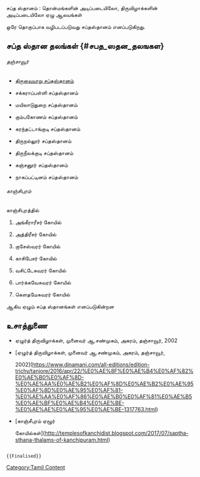சப்த ஸ்தானம் : தொன்மங்களின் அடிப்படையிலோ, திருவிழாக்களின் அடிப்படையிலோ ஏழு ஆலயங்கள்
ஒரே தொகுப்பாக வழிபடப்படுவது சப்தஸ்தானம் எனப்படுகிறது.

## சப்த ஸ்தான தலங்கள் {#சபத_ஸதன_தலஙகள}

###### தஞ்சாவூர்

-   [திருவையாறு சப்தஸ்தானம்](சப்த_ஸ்தானம்,_திருவையாறு "wikilink")
-   சக்கராப்பள்ளி சப்தஸ்தானம்
-   மயிலாடுதுறை சப்தஸ்தானம்
-   கும்பகோணம் சப்தஸ்தானம்
-   கரந்தட்டாங்குடி சப்தஸ்தானம்
-   திருநல்லூர் சப்தஸ்தானம்
-   திருநீலக்குடி சப்தஸ்தானம்
-   கஞ்சனூர் சப்தஸ்தானம்
-   நாகப்பட்டினம் சப்தஸ்தானம்

###### காஞ்சிபுரம்

காஞ்சிபுரத்தில்

1.  அங்கீராரீசர் கோயில்
2.  அத்திரீசர் கோயில்
3.  குசேஸ்வரர் கோயில்
4.  காசிபேசர் கோயில்
5.  வசிட்டேசுவரர் கோயில்
6.  பார்க்கவேசுவரர் கோயில்
7.  கெளதமேசுவரர் கோயில்

ஆகிய ஏழும் சப்த ஸ்தானங்கள் எனப்படுகின்றன

## உசாத்துணை

-   ஏழுர்த் திருவிழாக்கள், முனைவர் ஆ.சண்முகம், அகரம், தஞ்சாவூர், 2002
-   [ஏழுர்த் திருவிழாக்கள், முனைவர் ஆ.சண்முகம், அகரம், தஞ்சாவூர்,
    2002](https://www.dinamani.com/all-editions/edition-trichy/tanjore/2016/apr/22/%E0%AE%8F%E0%AE%B4%E0%AF%82%E0%AE%B0%E0%AF%8D-%E0%AE%AA%E0%AE%B2%E0%AF%8D%E0%AE%B2%E0%AE%95%E0%AF%8D%E0%AE%95%E0%AF%81-%E0%AE%AA%E0%AF%86%E0%AE%B0%E0%AF%81%E0%AE%B5%E0%AE%BF%E0%AE%B4%E0%AE%BE-%E0%AE%AE%E0%AE%95%E0%AE%BE-1317763.html)
-   [காஞ்சீபுரம் ஏழூர்
    கோயில்கள்](http://templesofkanchidist.blogspot.com/2017/07/saptha-sthana-thalams-of-kanchipuram.html)

```{=mediawiki}
{{Finalised}}
```
[Category:Tamil Content](Category:Tamil_Content "wikilink")
